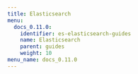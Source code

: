 ```yaml
---
title: Elasticsearch
menu:
  docs_0.11.0:
    identifier: es-elasticsearch-guides
    name: Elasticsearch
    parent: guides
    weight: 10
menu_name: docs_0.11.0
---
```


